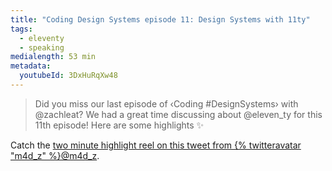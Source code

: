 ```yaml
---
title: "Coding Design Systems episode 11: Design Systems with 11ty"
tags:
  - eleventy
  - speaking
medialength: 53 min
metadata:
  youtubeId: 3DxHuRqXw48
---
```

> Did you miss our last episode of ‹Coding #DesignSystems› with @zachleat? We had a great time discussing about @eleven_ty for this 11th episode! Here are some highlights ✨

Catch the [two minute highlight reel on this tweet from {% twitteravatar "m4d_z" %}@m4d_z](https://twitter.com/m4d_z/status/1506644072374714369).

<div class="fullwidth"><youtube-lite-player @slug="{{ metadata.youtubeId }}" @label="{{ title }}"></youtube-lite-player></div>